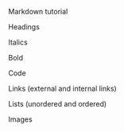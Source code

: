 Markdown tutorial

Headings

Italics

Bold

Code

Links (external and internal links)

Lists (unordered and ordered)

Images
